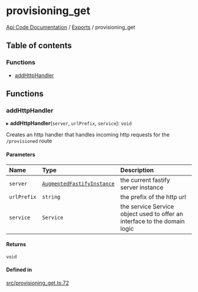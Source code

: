 # provisioning\_get
 
[Api Code Documentation](../README.md) / [Exports](../modules.md) / provisioning\_get

## Table of contents

### Functions

- [addHttpHandler](provisioning_get.md#addhttphandler)

## Functions

### addHttpHandler

▸ **addHttpHandler**(`server`, `urlPrefix`, `service`): `void`

Creates an http handler that handles incoming http requests for the `/provisioned` route

#### Parameters

| Name | Type | Description |
| :------ | :------ | :------ |
| `server` | [`AugmentedFastifyInstance`](../interfaces/types.AugmentedFastifyInstance.md) | the current fastify server instance |
| `urlPrefix` | `string` | the prefix of the http url |
| `service` | `Service` | the service Service object used to offer an interface to the domain logic |

#### Returns

`void`

#### Defined in

[src/provisioning_get.ts:72](https://github.com/openkfw/TruBudget/blob/3b9e793/api/src/provisioning_get.ts#L72)
